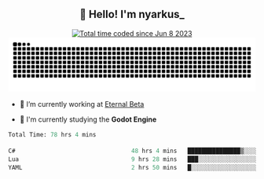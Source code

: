 <h2 align="center">👋 Hello! I'm nyarkus_</h2>
<p align="center">
  <a href="https://wakatime.com/@8f9aa332-6725-4e00-a5d9-b2317a4b74a6">
    <img src="https://wakatime.com/badge/user/8f9aa332-6725-4e00-a5d9-b2317a4b74a6.svg" alt="Total time coded since Jun 8 2023" />
  </a>
  <br>
  <img src = "https://github.com/nyarkus/nyarkus/blob/output/github-snake-dark.svg">
</p>

- 🔭 I’m currently working at [Eternal Beta](https://github.com/Kacianoki/Eternal-Beta)
<!--- 💬 Ask me about **nothing :<**-->
- 🌱 I'm currently studying the **Godot Engine**

<!--START_SECTION:waka-->

```fs
Total Time: 78 hrs 4 mins

C#                                 48 hrs 4 mins   ███████████████▒░░░░░░░░░   61.26 %
Lua                                9 hrs 28 mins   ███░░░░░░░░░░░░░░░░░░░░░░   12.08 %
YAML                               2 hrs 50 mins   █░░░░░░░░░░░░░░░░░░░░░░░░   03.62 %
```

<!--END_SECTION:waka-->
